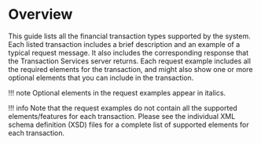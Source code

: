 # Overview

This guide lists all the financial transaction types supported by the system. Each listed transaction includes a brief description and an example of a typical request message. It also includes the corresponding response that the Transaction Services server returns. Each request example includes all the required elements for the transaction, and might also show one or more optional elements that you can include in the transaction. 

!!! note
    Optional elements in the request examples appear in italics.

!!! info
    Note that the request examples do not contain all the supported elements/features for each transaction. Please see the individual XML schema definition (XSD) files for a complete list of supported elements for each transaction.